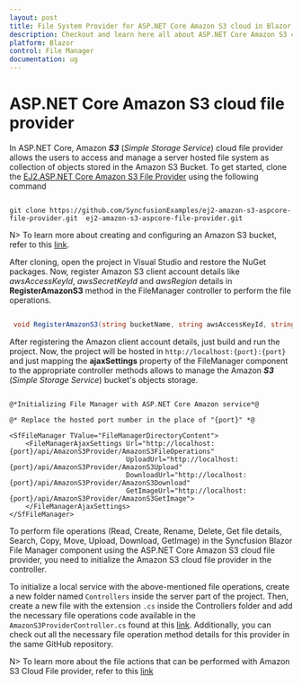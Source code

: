 ```yaml
---
layout: post
title: File System Provider for ASP.NET Core Amazon S3 cloud in Blazor FileManager Component | Syncfusion
description: Checkout and learn here all about ASP.NET Core Amazon S3 cloud file provider in Syncfusion Blazor FileManager component and more.
platform: Blazor
control: File Manager
documentation: ug
---
```


# ASP.NET Core Amazon S3 cloud file provider

In ASP.NET Core, Amazon ***S3*** (*Simple Storage Service*) cloud file provider allows the users to access and manage a server hosted file system as collection of objects stored in the Amazon S3 Bucket. To get started, clone the [EJ2.ASP.NET Core Amazon S3 File Provider](https://github.com/SyncfusionExamples/ej2-amazon-s3-aspcore-file-provider) using the following command

```

git clone https://github.com/SyncfusionExamples/ej2-amazon-s3-aspcore-file-provider.git  ej2-amazon-s3-aspcore-file-provider.git

```

N> To learn more about creating and configuring an Amazon S3 bucket, refer to this [link](https://docs.aws.amazon.com/AmazonS3/latest/userguide/creating-buckets-s3.html).

After cloning, open the project in Visual Studio and restore the NuGet packages. Now, register Amazon S3 client account details like *awsAccessKeyId*, *awsSecretKeyId* and *awsRegion* details in **RegisterAmazonS3** method in the FileManager controller to perform the file operations.

```csharp

 void RegisterAmazonS3(string bucketName, string awsAccessKeyId, string awsSecretAccessKey, string bucketRegion)

```

After registering the Amazon client account details, just build and run the project. Now, the project will be hosted in `http://localhost:{port}:{port}` and just mapping the **ajaxSettings** property of the FileManager component to the appropriate controller methods allows to manage the Amazon ***S3*** (*Simple Storage Service*) bucket's objects storage.

```cshtml

@*Initializing File Manager with ASP.NET Core Amazon service*@

@* Replace the hosted port number in the place of "{port}" *@

<SfFileManager TValue="FileManagerDirectoryContent">
    <FileManagerAjaxSettings Url="http://localhost:{port}/api/AmazonS3Provider/AmazonS3FileOperations"
                             UploadUrl="http://localhost:{port}/api/AmazonS3Provider/AmazonS3Upload"
                             DownloadUrl="http://localhost:{port}/api/AmazonS3Provider/AmazonS3Download"
                             GetImageUrl="http://localhost:{port}/api/AmazonS3Provider/AmazonS3GetImage">
    </FileManagerAjaxSettings>
</SfFileManager>

```

To perform file operations (Read, Create, Rename, Delete, Get file details, Search, Copy, Move, Upload, Download, GetImage) in the Syncfusion Blazor File Manager component using the ASP.NET Core Amazon S3 cloud file provider, you need to initialize the Amazon S3 cloud file provider in the controller.

To initialize a local service with the above-mentioned file operations, create a new folder named `Controllers` inside the server part of the project. Then, create a new file with the extension `.cs` inside the Controllers folder and add the necessary file operations code available in the `AmazonS3ProviderController.cs` found at this [link](https://github.com/SyncfusionExamples/amazon-s3-aspcore-file-provider/blob/master/Controllers/AmazonS3ProviderController.cs). Additionally, you can check out all the necessary file operation method details for this provider in the same GitHub repository.

N> To learn more about the file actions that can be performed with Amazon S3 Cloud File provider, refer to this [link](https://github.com/SyncfusionExamples/ej2-amazon-s3-aspcore-file-provider.git#key-features)